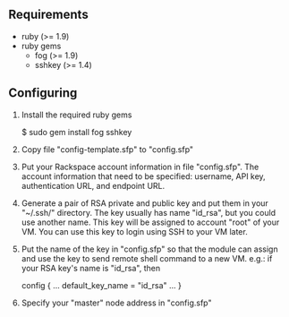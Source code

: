 Requirements
------------
- ruby (>= 1.9)
- ruby gems
	- fog (>= 1.9)
	- sshkey (>= 1.4)

Configuring
-----------
1) Install the required ruby gems

	$ sudo gem install fog sshkey

2) Copy file "config-template.sfp" to "config.sfp"

3) Put your Rackspace account information in file "config.sfp".
   The account information that need to be specified: username,
   API key, authentication URL, and endpoint URL.

4) Generate a pair of RSA private and public key and put them
   in your "~/.ssh/" directory. The key usually has name "id_rsa",
   but you could use another name. This key will be assigned to
   account "root" of your VM. You can use this key to login using
   SSH to your VM later.

5) Put the name of the key in "config.sfp" so that the module
   can assign and use the key to send remote shell command to
   a new VM.
   e.g.: if your RSA key's name is "id_rsa", then

	config {
	   ...
	   default_key_name = "id_rsa"
	   ...
	}

6) Specify your "master" node address in "config.sfp"
